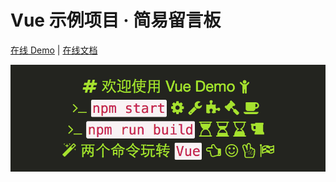 # Vue 示例项目 · 简易留言板

[在线 Demo](https://kenberkeley.github.io/vue-demo/dist) | [在线文档](https://kenberkeley.github.io/vue-demo/docs)

![截图](./screenshot.png)
